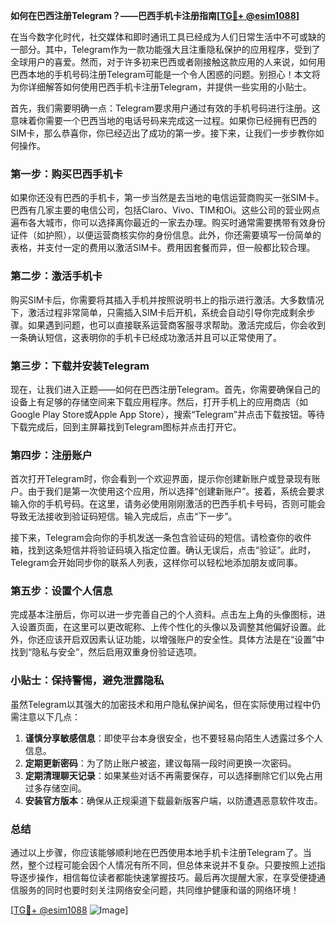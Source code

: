 **如何在巴西注册Telegram？——巴西手机卡注册指南[[TG💪+ @esim1088](https://t.me/s/esim1088)]**

在当今数字化时代，社交媒体和即时通讯工具已经成为人们日常生活中不可或缺的一部分。其中，Telegram作为一款功能强大且注重隐私保护的应用程序，受到了全球用户的喜爱。然而，对于许多初来巴西或者刚接触这款应用的人来说，如何用巴西本地的手机号码注册Telegram可能是一个令人困惑的问题。别担心！本文将为你详细解答如何使用巴西手机卡注册Telegram，并提供一些实用的小贴士。

首先，我们需要明确一点：Telegram要求用户通过有效的手机号码进行注册。这意味着你需要一个巴西当地的电话号码来完成这一过程。如果你已经拥有巴西的SIM卡，那么恭喜你，你已经迈出了成功的第一步。接下来，让我们一步步教你如何操作。

### 第一步：购买巴西手机卡

如果你还没有巴西的手机卡，第一步当然是去当地的电信运营商购买一张SIM卡。巴西有几家主要的电信公司，包括Claro、Vivo、TIM和Oi。这些公司的营业网点遍布各大城市，你可以选择离你最近的一家去办理。购买时通常需要携带有效身份证件（如护照），以便运营商核实你的身份信息。此外，你还需要填写一份简单的表格，并支付一定的费用以激活SIM卡。费用因套餐而异，但一般都比较合理。

### 第二步：激活手机卡

购买SIM卡后，你需要将其插入手机并按照说明书上的指示进行激活。大多数情况下，激活过程非常简单，只需插入SIM卡后开机，系统会自动引导你完成剩余步骤。如果遇到问题，也可以直接联系运营商客服寻求帮助。激活完成后，你会收到一条确认短信，这表明你的手机卡已经成功激活并且可以正常使用了。

### 第三步：下载并安装Telegram

现在，让我们进入正题——如何在巴西注册Telegram。首先，你需要确保自己的设备上有足够的存储空间来下载应用程序。然后，打开手机上的应用商店（如Google Play Store或Apple App Store），搜索“Telegram”并点击下载按钮。等待下载完成后，回到主屏幕找到Telegram图标并点击打开它。

### 第四步：注册账户

首次打开Telegram时，你会看到一个欢迎界面，提示你创建新账户或登录现有账户。由于我们是第一次使用这个应用，所以选择“创建新账户”。接着，系统会要求输入你的手机号码。在这里，请务必使用刚刚激活的巴西手机卡号码，否则可能会导致无法接收到验证码短信。输入完成后，点击“下一步”。

接下来，Telegram会向你的手机发送一条包含验证码的短信。请检查你的收件箱，找到这条短信并将验证码填入指定位置。确认无误后，点击“验证”。此时，Telegram会开始同步你的联系人列表，这样你可以轻松地添加朋友或同事。

### 第五步：设置个人信息

完成基本注册后，你可以进一步完善自己的个人资料。点击左上角的头像图标，进入设置页面，在这里可以更改昵称、上传个性化的头像以及调整其他偏好设置。此外，你还应该开启双因素认证功能，以增强账户的安全性。具体方法是在“设置”中找到“隐私与安全”，然后启用双重身份验证选项。

### 小贴士：保持警惕，避免泄露隐私

虽然Telegram以其强大的加密技术和用户隐私保护闻名，但在实际使用过程中仍需注意以下几点：

1. **谨慎分享敏感信息**：即使平台本身很安全，也不要轻易向陌生人透露过多个人信息。
2. **定期更新密码**：为了防止账户被盗，建议每隔一段时间更换一次密码。
3. **定期清理聊天记录**：如果某些对话不再需要保存，可以选择删除它们以免占用过多存储空间。
4. **安装官方版本**：确保从正规渠道下载最新版客户端，以防遭遇恶意软件攻击。

### 总结

通过以上步骤，你应该能够顺利地在巴西使用本地手机卡注册Telegram了。当然，整个过程可能会因个人情况有所不同，但总体来说并不复杂。只要按照上述指导逐步操作，相信每位读者都能快速掌握技巧。最后再次提醒大家，在享受便捷通信服务的同时也要时刻关注网络安全问题，共同维护健康和谐的网络环境！

[[TG💪+ @esim1088](https://t.me/s/esim1088) ![Image](https://i.postimg.cc/4NQfJmqS/Snipaste-2025-05-13-00-14-12.png)]